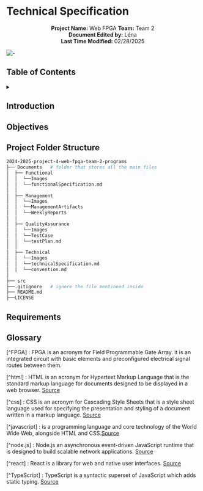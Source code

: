 # Technical Specification

<div align="center">

**Project Name:** Web FPGA
**Team:** Team 2  
**Document Edited by:** Léna<br>
**Last Time Modified:** 02/28/2025

</div>


![-](https://raw.githubusercontent.com/andreasbm/readme/master/assets/lines/rainbow.png)

## Table of Contents

<details>
<summary></summary>
</details>

## Introduction
## Objectives
## Project Folder Structure

```bash
2024-2025-project-4-web-fpga-team-2-programs
├── Documents   # folder that stores all the main files
│  ├── Functional
│  │  └──Images
│  │  └──functionalSpecification.md
│  │  
│  ├── Management
│  │  └──Images   
│  │  └──ManagementArtifacts
│  │  └──WeeklyReports
│  │                     
│  ├── QualityAssurance
│  │  └──Images    
│  │  └──TestCase  
│  │  └──testPlan.md   
│  │              
│  ├── Technical                                
│  │  └──Images
│  │  └──technicalSpecification.md
│  │  └──convention.md
│
├── src                                          
├──.gitignore   # ignore the file mentioned inside                      
├── README.md
├──LICENSE
```
## Requirements


## Glossary

[^FPGA] : FPGA is an acronym for Field Programmable Gate Array. it is an integrated circuit with basic elements and preconfigured electrical signal routes between them.

[^html] : HTML is an acronym for Hypertext Markup Language that is the standard markup language for documents designed to be displayed in a web browser. [Source](https://en.wikipedia.org/wiki/HTML)

[^css] : CSS is an acronym for Cascading Style Sheets that is a style sheet language used for specifying the presentation and styling of a document written in a markup language. [Source](https://en.wikipedia.org/wiki/CSS)

[^javascript] : is a programming language and core technology of the World Wide Web, alongside HTML and CSS.[Source](https://en.wikipedia.org/wiki/JavaScript)

[^node.js] : Node.js an asynchronous event-driven JavaScript runtime that is designed to build scalable network applications. [Source](https://nodejs.org/en/about)

[^react] : React is a library for web and native user interfaces. [Source](https://react.dev/)

[^TypeScript] : TypeScript is a syntactic superset of JavaScript which adds static typing. [Source](https://www.typescriptlang.org/)

